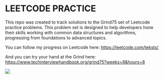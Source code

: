 # LEETCODE PRACTICE

This repo was created to track solutions to the Grind75 set of Leetcode practice problems. This problem set is designed to help developers hone their skills working with common data structures and algorithms, progressing from foundations to advanced topics.

You can follow my progress on Leetcode here:
https://leetcode.com/teksts/

And you can try your hand at the Grind here: 
https://www.techinterviewhandbook.org/grind75?weeks=8&hours=8

![](https://github.com/teksts/leetcode/Grind75/Docs/cat-bugcat.gif)